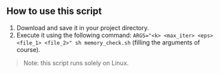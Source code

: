 ## How to use this script
1. Download and save it in your project directory.
2. Execute it using the following command: `ARGS="<k> <max_iter> <eps> <file_1> <file_2>" sh memory_check.sh` (filling the arguments of course).

> Note: this script runs solely on Linux.